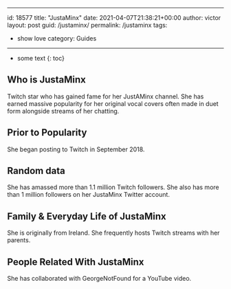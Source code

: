  ---
id: 18577
title: "JustaMinx"
date: 2021-04-07T21:38:21+00:00
author: victor
layout: post
guid: /justaminx/
permalink: /justaminx
tags:
 - show love
category: Guides
---

* some text
{: toc}

## Who is JustaMinx

Twitch star who has gained fame for her JustAMinx channel. She has earned massive popularity for her original vocal covers often made in duet form alongside streams of her chatting. 

## Prior to Popularity

She began posting to Twitch in September 2018.

## Random data

She has amassed more than 1.1 million Twitch followers. She also has more than 1 million followers on her JustaMinx Twitter account. 

## Family & Everyday Life of JustaMinx

She is originally from Ireland. She frequently hosts Twitch streams with her parents.

## People Related With JustaMinx

She has collaborated with GeorgeNotFound for a YouTube video.
 